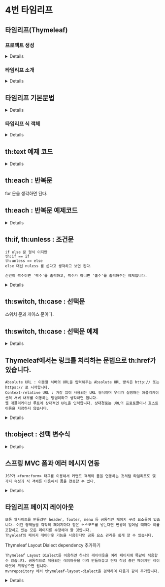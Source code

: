 # 4번 타임리프
## 타임리프(Thymeleaf)

### 프로젝트 생성
<details>

  -  프로젝트 생성
 
   mvn archetype:generate


- groupId, artifactId는 적절하게 입력해 줍니다.

-  프로젝트를 위한 폴더가 생성되었다면 그 폴더 하위에 다음 폴더를 생성한다.
    - src/main/java
    - src/main/webapp
    - src/main/webapp/WEB-INF
    - src/main/webapp/WEB-INF/view
    - src/main/webapp : webapp은 HTML, CSS, JS, JSP 등 웹 애플리케이션을 구현하는데 필요한 코드가 위치한다.

- pom.xml : 자바 실습 버전을 최신버전(17)로 변경합니다

- pom.xml : javax.servlet-api, javax.servlet.jsp-api, jstl, spring-webmvc 의존성을 mvnrepository 에서 검색하여 다음과 같이 추가합니다.
    
    < 의존성 주입 코드 >
    #build.gradle 파일 안에 넣는다.

```html

... 생략
<properties>
	<project.build.sourceEncoding>UTF-8</project.build.sourceEncoding>
	<maven.compiler.source>17</maven.compiler.source>
	<maven.compiler.target>17</maven.compiler.target>
</properties>
... 생략
<dependencies>
	<dependency>
		<groupId>javax.servlet</groupId>
		<artifactId>javax.servlet-api</artifactId>
		<version>4.0.1</version>
		<scope>provided</scope>
	</dependency>
	<dependency>
		<groupId>javax.servlet.jsp</groupId>
		<artifactId>javax.servlet.jsp-api</artifactId>
		<version>2.3.3</version>
		<scope>provided</scope>
	</dependency>
	<dependency>
		<groupId>javax.servlet</groupId>
		<artifactId>jstl</artifactId>
		<version>1.2</version>
	</dependency>
	<dependency>
		<groupId>org.springframework</groupId>
		<artifactId>spring-webmvc</artifactId>
		<version>5.3.21</version>
	</dependency>
... 생략
</dependencies>

```

- src/main/webapp/WEB-INF/web.xml 설정

    <xml 설정 파일>
```xml
<?xml version="1.0" encoding="UTF-8"?>
<web-app version="4.0" xmlns="http://xmlns.jcp.org/xml/ns/javaee" xmlns:xsi="http://www.w3.org/2001/XMLSchema-instance" xsi:schemaLocation="http://xmlns.jcp.org/xml/ns/javaee                       http://xmlns.jcp.org/xml/ns/javaee/web-app_4_0.xsd">
    
    <servlet>
        <servlet-name>dispatcher</servlet-name>
        <servlet-class>
            org.springframework.web.servlet.DispatcherServlet
        </servlet-class>
        <init-param>
            <param-name>contextClass</param-name>
            <param-value>
                org.springframework.web.context.support.AnnotationConfigWebApplicationContext
            </param-value>
        </init-param>
        <init-param>
            <param-name>contextConfigLocation</param-name>
            <param-value>
                config.MvcConfig
                config.ControllerConfig
            </param-value>
        </init-param>
        <load-on-startup>1</load-on-startup>
    </servlet>
    
    <servlet-mapping>
        <servlet-name>dispatcher</servlet-name>
        <url-pattern>/</url-pattern>
    </servlet-mapping>
    
    <filter>
        <filter-name>encodingFilter</filter-name>
        <filter-class>
            org.springframework.web.filter.CharacterEncodingFilter
        </filter-class>
        <init-param>
            <param-name>encoding</param-name>
            <param-value>UTF-8</param-value>
        </init-param>
    </filter>
    <filter-mapping>
        <filter-name>encodingFilter</filter-name>
        <url-pattern>/*</url-pattern>
    </filter-mapping>
</web-app>
```
스프링 MVC와 타임리프 연동 설정

    스프링 MVC에서 타임리프는 뷰 영역에 해당한다. 
    스프링 MVC의 구성 요소에 대해 설명할 때 뷰 영역과 관련된 구성 요소는 ViewResolver와 View였다. 
    타임리프는 thymeleaf-spring5 모듈을 제공하는데 이 모듈에 타임리프 연동을 위한 ViewResolver와 View 구현 클래스가 존재한다. 
    스프링 MVC에서 타임리프가 제공하는 ViewResolver를 사용하도록 설정하면 결과를 타임리프 템플릿을 이용해서 생성할 수 있다.

    스프링 MVC와 타임리프를 연동하려면 먼저 타임리프의 스프링 연동 모듈을 의존에 추가해야 한다. 다음의 세 가지(thymeleaf-spring5, thymeleaf-extras-java8time, thymeleaf-layout-dialect) 의존 설정을 추가한다.

```html
<dependency>
	<groupId>org.thymeleaf</groupId>
	<artifactId>thymeleaf-spring5</artifactId>
	<version>3.0.15.RELEASE</version>
</dependency>
<dependency>
	<groupId>org.thymeleaf.extras</groupId>
	<artifactId>thymeleaf-extras-java8time</artifactId>
	<version>3.0.4.RELEASE</version>
</dependency>
<dependency>
	<groupId>nz.net.ultraq.thymeleaf</groupId>
	<artifactId>thymeleaf-layout-dialect</artifactId>
	<version>3.1.0</version>
</dependency>
```
- thymeleaf-spring5 모듈은 스프링 MVC에서 타임리프를 뷰로 사용하기 위한 기능을 제공한다.
- thymeleaf-extras-javaStime은 LocalDateTime과 같은 자바 8의 시간 타입을 위한 추가 기능을 제공한다.
- thymeleaf-layout-dialect은 페이지 레이아웃 기능을 사용하기 위한 추가 기능을 제공합니다.
- 의존을 추가했다면 스프링 MVC가 타임리프를 사용하도록 ViewResolver를 설정한다. 이를 위한 설정 코드는 다음과 같다.

src/main/java/MvcConfig.java
```java
package config;

import org.springframework.beans.factory.annotation.Autowired;
import org.springframework.context.ApplicationContext;
import org.springframework.context.annotation.Bean;
import org.springframework.context.annotation.Configuration;
import org.springframework.web.servlet.config.annotation.DefaultServletHandlerConfigurer;
import org.springframework.web.servlet.config.annotation.EnableWebMvc;
import org.springframework.web.servlet.config.annotation.ResourceHandlerRegistry;
import org.springframework.web.servlet.config.annotation.ViewResolverRegistry;
import org.springframework.web.servlet.config.annotation.WebMvcConfigurer;
import org.thymeleaf.extras.java8time.dialect.Java8TimeDialect;
import org.thymeleaf.spring5.SpringTemplateEngine;
import org.thymeleaf.spring5.templateresolver.SpringResourceTemplateResolver;
import org.thymeleaf.spring5.view.ThymeleafViewResolver;

import nz.net.ultraq.thymeleaf.layoutdialect.LayoutDialect;

@Configuration
@EnableWebMvc
public class MvcConfig implements WebMvcConfigurer {
	
	@Autowired
	private ApplicationContext applicationContext;
	
	@Override
	public void configureDefaultServletHandling(DefaultServletHandlerConfigurer configurer) {
		configurer.enable();
	}

	@Override
	public void addResourceHandlers(ResourceHandlerRegistry registry) {
		registry.addResourceHandler("/**")
			.addResourceLocations("classpath:/static/");
	}
	
	@Bean
	public SpringResourceTemplateResolver templateResolver() {
		SpringResourceTemplateResolver templateResolver = new SpringResourceTemplateResolver();
		templateResolver.setApplicationContext(applicationContext);
		templateResolver.setPrefix("/WEB-INF/view/");
		templateResolver.setSuffix(".html");
		templateResolver.setCacheable(false);
        // 타임리프는 기본적으로 캐시를 지원한다.
        // 수업 연습 개발을 위해 현재 false로 한 것 뿐이다.
		return templateResolver;
	}

	@Bean
	public SpringTemplateEngine templateEngine() {
		SpringTemplateEngine templateEngine = new SpringTemplateEngine();
		templateEngine.setTemplateResolver(templateResolver());
		templateEngine.setEnableSpringELCompiler(true);
		templateEngine.addDialect(new Java8TimeDialect());
		templateEngine.addDialect(new LayoutDialect());
		return templateEngine;
	}

	@Bean
	public ThymeleafViewResolver thymeleafViewResolver() {
		ThymeleafViewResolver resolver = new ThymeleafViewResolver();
		resolver.setContentType("text/html");
		resolver.setCharacterEncoding("utf-8");
		resolver.setTemplateEngine(templateEngine());
		return resolver;
	}
		
	@Override
	public void configureViewResolvers(ViewResolverRegistry registry) {
		registry.viewResolver(thymeleafViewResolver());
	}
}
```
- 타임리프는 기본적으로 캐시를 지원한다. 위에 주석을 보면 개발환경을 위해 임시적으로 false 로 한것을 알수있다.

- 따라서 실무에서는 true로 지정해야 한다. 

- 캐시 옵션은 테스트와 운영 환경에 따라 값이 다르므로 프로필이나 프로퍼티 파일을 이용해서 이 설정 옵션을 변경할 수 있도록 하는 것이 일반적이다.

### 다음코드는 타임리프의 템플릿 엔진을 선정한다. 
    
    템플릿 파일을 읽어올 때 선언한 TemplateResolver를 사용한다. 
    또한 자바 8 시간 타입을 지원하기 위한 Dialect를 추가한다.    
    그리고 개선된 레이아웃 추가 기능을 위해 LayoutDialect 역시 추가한다.
```java
@Bean
	public SpringTemplateEngine templateEngine() {
		SpringTemplateEngine templateEngine = new SpringTemplateEngine();
		templateEngine.setTemplateResolver(templateResolver());
		templateEngine.setEnableSpringELCompiler(true);
		templateEngine.addDialect(new Java8TimeDialect());
		templateEngine.addDialect(new LayoutDialect());
		return templateEngine;
	}
```
</details>

### 타임리프 소개
<details>
        
- 타임리프는 서버 사이드 렌더링을 위한 템플릿 엔진 중 하나입니다.
-   템플릿 엔진은 HTML 페이지를 동적으로 생성하고 클라이언트에게 제공하는 데 사용됩니다.
-   서버 사이드 렌더링 방식에서는 클라이언트의 요청에 따라 서버에서 새로운 HTML 페이지를 생성하여 전송합니다.
    
-   미리 정의된 템플릿(Template)을 만들고동적으로 HTML 페이지를 만들어서 클라이언트에 전달하는 방식입니다.

- 요청이 올 때마다서버에서 새로운 HTML 페이지를 만들어 주기 때문에 서버 사이드 렌더링 방식이라고 합니다.

- 서버 사이드 템플릿 엔진으로는 Thymeleaf, JSP, Freemarker, Groovy, Mustache 등이 있지만, 스프링에서는 Thymeleaf를 권장합니다.

 - Thymeleaf의 주요 장점 중 하나는 'natural templates'이며, 이는 Thymeleaf 문법을 HTML 파일에 자연스럽게 포함시킬 수 있다는 것입니다.
    
- Thymeleaf의 주요 장점 중 하나는 'natural templates'이며, 이는 Thymeleaf 문법을 HTML 파일에 자연스럽게 포함시킬 수 있다는 것입니다.
- 그러나 Thymeleaf에서는 Thymeleaf 문법을 포함한 HTML 파일을 서버 사이드 렌더링하지 않고도 브라우저에서 정상적으로 표시할 수 있습니다.

-  이를 통해 타임리프는 더 자연스럽고 유연한 방식으로 동적인 내용을 HTML에 통합할 수 있게 해주어 개발자들이 웹 애플리케이션을 보다 쉽게 관리하고 구축할 수 있도록 도와줍니다.



### src/main/java/config/ControllerConfig.java 
```java
package config;

import org.springframework.context.annotation.Bean;
import org.springframework.context.annotation.Configuration;

import controller.*;

@Configuration
public class ControllerConfig {
		
	@Bean
	public BasicController basicController() {
		return new BasicController();
	}
}
```

## src/webapps/WEB-INF/view/ex01.html
```html
<!DOCTYPE html>
<html xmlns:th="http://www.thymeleaf.org">
<head>
    <meta charset="utf-8">
    <title>Title</title>
</head>
<body>
    <p th:text="${data}">Hello Thymeleaf!!</p>
</body>
</html>
```
## src/main/java/controller/BasicController.java
```java
package controller;

import org.springframework.stereotype.Controller;
import org.springframework.ui.Model;
import org.springframework.web.bind.annotation.RequestMapping;
import org.springframework.web.bind.annotation.GetMapping;

@Controller
@RequestMapping("/tpl")
public class BasicController {
	
	@GetMapping("/ex01")
	public String ex01(Model model) {
		model.addAttribute("data", "타임리프 예제입니다.");
		return "ex01";
	}
}
```
    웹 브라우저를 이용해서 ex01.html 파일을 열면 다음과 같은 화면이 나타납니다. <p>태그 안에 th:text="${data}" 라는 Thymeleaf 문법이 들어갔지만 
    html 파일이 깨지지 않고 정상적으로 출력되는 것을 확인할 수 있습니다.

![image](https://github.com/yonggyo1125/curriculum300H/raw/main/6.Spring%20%26%20Spring%20Boot(75%EC%8B%9C%EA%B0%84)/15~16%EC%9D%BC%EC%B0%A8(6h)%20-%20%ED%83%80%EC%9E%84%EB%A6%AC%ED%94%84(Thymeleaf)/images/image1.png)

    애플리케이션 실행 후 해당 /tpl/ex01 URL을 열면 "Hello Thymeleaf!" 대신 "타임리프 예제입니다!" 라는 문구가 나타나는 것을 볼수 있습니다.

![image](https://github.com/yonggyo1125/curriculum300H/raw/main/6.Spring%20%26%20Spring%20Boot(75%EC%8B%9C%EA%B0%84)/15~16%EC%9D%BC%EC%B0%A8(6h)%20-%20%ED%83%80%EC%9E%84%EB%A6%AC%ED%94%84(Thymeleaf)/images/image2.png)

    이것이 바로 Thymeleaf가 지향하는 "natural templates" 입니다. 디자이너 또는 퍼블리션는 자신이 작업한 내용을 html파일로 바로 열어서 확인할 수 있으며, 개발자는 디자이너 또는 퍼블리셔로부터 html 파일을 받아서 html 태그 안에 Thymeleaf 문법을 추가하는 것만으로 동적으로 html 파일을 생성할 수 있습니다.
    html파일을 JSP 파일로 변경하는 작업은 실수할 확률도 높고 많은 시간이 걸립니다.
</details>

## 타임리프 기본문법
<details>

### 타임리프의 주요 식(expression)

    타임리프는 크게 변수식, 페이지식, 링크 식의 세 가지 식과 선택 변수 식을 제공한다.

    변수 식: ${OGNL}

```java
<p>아이디: <span th:text="${member.id}">id</span></p>
```
<스프링 MVC에 연동할 경우 생성한 모델 속성 이름이 변수명이 된다.>

    메시지 식: #{코드}

```java
<title th:text="#{message.register}">title</title>
```
<메시지 식은 외부 메시지 자원에서 코드에 해당하는 문자열을 읽어와 출력하고 지정한 경로에 위치한 프로퍼티 파일을 메시지 자원을 사용한다.>

    링크 식 : @{링크}

```java
<a href="#" th:href="@{/members}">목록</a>
```    
<링크 식은 링크 문자열을 생성한다. 링크 식이 절대 경로면 JSTL의 <c:url>태그와 동일하게 웹 어플리케이션 컨텍스트 경로를 기준으로 링크를 생성한다.>
    
    선택 변수 식 : *{OGNL}
```java
<a href="#" th:href="@{/members/{memId}(memId=${mem.id})}">상세</a>
```
<링크의 일부를 식으로 변경하고 싶다면 경로에 {변수}를 사용할 수 있다.>
    
    {memId}는 경로 변수이다.
     memId = (memId=${memId}) 는 경로 변수 memId의 값으로 ${mem.id}를 사용한다는 것을 뜻한다.
    
선택 변수식 th:object 속성과 관련되어 있고 th:object 속성은 특정 객체를 선택하는 
선택변수식이고식 코드는 th:object로 선택한 객체를 기준으로 나머지 경로를 값으로 사용한다.

    경로 값은 참조변수 값이 아닌 Get 값을 쓰는것이다.

    코드에서 *{name}은 <div> 태그의 th:object에서 선택한 member 객체를 기준으로 name경로를 선택한다. 따라서 *{name}은 ${member.name}과 같은 경로가 된다. 
    즉 중복코드를 "*{중복값}" 을 넣어 코드량을 줄일수있다.

```java
<div th:object="${member}">
	<span th:text="*{name}">name</span>
</div>
```    

</details>

### 타임리프 식 객체
<details>

    타임리프는 식에서 사용할 수 있는 객체를 제공고하 제공된 객체를 이용하여 문자열 처리나 날짜 형식 변환등의 작업을 할수있다
     "#객체명"을 사용해서 식 객체를 사용한다.
    다음은 dates, 식 객체를 이용해서 Date 타입 변수 값을 형식에 맞게 출력하는 예이다.
```java
<span th:text="${#dates.format(date, 'yyyy-MM-dd')}">date</span>
```
    각 식 객체는 기능이나 속성을 제공한다. dates 식 객체의 경우 format을 비롯해 날짜 형식 포맷팅을 위한 다양한 기능을 제공한다.

### 타임리프가 제공하는 주요 식 객체

    #strings : 문자열 비교, 문자열 추출 등 String 타입을 위한 기능 제공
    #numbers : 포맷팅 등 숫자 타입을 위한 기능 제공
    #dates, #calendars, #temporals : Date타입과 Calendar 타입, LocalDateTIme 타입을 위한 기능 제공
    #lists, #sets, #maps : List, Set, Map을 위한 기능 제공

## th:text

- 뷰 영역에서 사용할 MemberDto(커맨드 객체, 데이터 전달용 객체 Data Transfer Object)를 생성해서 사용합니다.

- th:text : 식의 값을 태그 몸페로 출력한다. '<'나 '&'와 같은 HTML 특수 문자를 '<'과 '&'와 같은 엔티티 형식으로 변환한다.

-  th:utext : 식의 값을 태그 몸체로 출력한다. '<'나 '&'와 같은 HTML 특수 문자를 그대로 출력한다.
</details>

## th:text 예제 코드 
<details>

```java

    package dto;

    import java.time.LocalDateTime;

    public class MemberDto {
	
	private Long memNo;
	private String memId;
	private String memNm;
	private LocalDateTime regDt;
	private LocalDateTime modDt;
	
	public Long getMemNo() {
		return memNo;
	}
	
	public void setMemNo(Long memNo) {
		this.memNo = memNo;
	}
	
	public String getMemId() {
		return memId;
	}
	
	public void setMemId(String memId) {
		this.memId = memId;
	}
	
	public String getMemNm() {
		return memNm;
	}
	
	public void setMemNm(String memNm) {
		this.memNm = memNm;
	}
	
	public LocalDateTime getRegDt() {
		return regDt;
	}
	
	public void setRegDt(LocalDateTime regDt) {
		this.regDt = regDt;
	}
	
	public LocalDateTime getModDt() {
		return modDt;
	}
	
	public void setModDt(LocalDateTime modDt) {
		this.modDt = modDt;
	}
}
```

```java
package controller;

import java.time.LocalDateTime;
... 생략

import dto.MemberDto;

@Controller
@RequestMapping("/tpl")
public class BasicController {
	... 생략
	
	@GetMapping("/ex02")
	public String ex02(Model model) {
		MemberDto memberDto = new MemberDto();
		
		memberDto.setMemNo(Long.valueOf(1));
		memberDto.setMemId("user1");
		memberDto.setMemNm("이름1");
		memberDto.setRegDt(LocalDateTime.now());
		
		model.addAttribute("memberDto", memberDto);
		return "ex02";
	}
}
```

```html
<!DOCTYPE html>
<html xmlns:th="'http://www.thymeleaf.org">
    <head>
        <meta charset="UTF-8">
        <title>Title</title>
    </head>
    <body>
        <h1>회원정보 출력 예제</h1>
        <div>
            회원번호 : <span th:text="${memberDto.memNo}"></span>
        </div>
        <div>
            아이디 : <span th:text="${memberDto.memId}"></span>
        </div>
        <div>
            이름 : <span th:text="${memberDto.memNm}"></span>
        </div>
        <div>
            가입일시 : <span th:text="${#temporals.format(memberDto.regDt, 'yyyy-MM-dd HH:mm:ss')}"></span>
        </div>
    </body>
</html>

    실행 결과


```
![image](https://github.com/yonggyo1125/curriculum300H/raw/main/6.Spring%20%26%20Spring%20Boot(75%EC%8B%9C%EA%B0%84)/15~16%EC%9D%BC%EC%B0%A8(6h)%20-%20%ED%83%80%EC%9E%84%EB%A6%AC%ED%94%84(Thymeleaf)/images/image3.png)

</details>

## th:each : 반복문

 for 문을 생각하면 된다.

## th:each : 반복문 예제코드

<details>

```java
package controller;

import java.time.LocalDateTime;
import java.util.ArrayList;
import java.util.List;

... 생략

@Controller
@RequestMapping("/tpl")
public class BasicController {
	
	... 생략
	
	@GetMapping("/ex03")
	public String ex03(Model model) {
		
		List<MemberDto>memberDtoList  = new ArrayList<>();
		
		for (int i = 1; i <= 10; i++) {
			MemberDto memberDto = new MemberDto();
			memberDto.setMemNo(Long.valueOf(i));
			memberDto.setMemId("user" + i);
			memberDto.setMemNm("이름" + i);
			memberDto.setRegDt(LocalDateTime.now());
			
			memberDtoList.add(memberDto);
		}
		
		model.addAttribute("memberDtoList", memberDtoList);
		return "ex03";
	}
}
```

```html
<!DOCTYPE html>
<html xmlns:th="http://www.thymeleaf.org">
<head>
    <meta charset="UTF-8">
    <title>Title</title>
</head>
<body>
    <h1>회원 목록 출력 예제</h1>
    
    <table border="1">
        <thead>
            <tr>
                <th>순번</th>
                <th>회원번호</th>
                <th>아이디</th>
                <th>회원명</th>
                <th>가입일</th>
            </tr>
        </thead>
        <tbody>
            <tr th:each="memberDto, status : ${memberDtoList}">
                <td th:text="${status.index}"></td>
                <td th:text="${memberDto.memNo}"></td>
                <td th:text="${memberDto.memId}"></td>
                <td th:text="${memberDto.memNm}"></td>
                <td th:text="${#temporals.format(memberDto.regDt, 'yyyy.MM.dd')}"></td>
            </tr>
        </tbody>
    </table>
</body>
</html>
```
## 실행 결과

![image](https://github.com/yonggyo1125/curriculum300H/raw/main/6.Spring%20%26%20Spring%20Boot(75%EC%8B%9C%EA%B0%84)/15~16%EC%9D%BC%EC%B0%A8(6h)%20-%20%ED%83%80%EC%9E%84%EB%A6%AC%ED%94%84(Thymeleaf)/images/image4.png)

</details>

## th:if, th:unless : 조건문
    if else 문 형식 이지만 
    th:if == if
    th:unless == else
    else 대신 nuless 를 쓴다고 생각하고 보면 된다.
    
    순번이 짝수이면 '짝수'를 출력하고, 짝수가 아니면 '홀수'를 출력해주는 예제입니다.

<details>

다음 코드는 1~10번 순으로 객체 생성
```java
... 생략

@Controller
@RequestMapping("/tpl")
public class BasicController {
	
	... 생략
	
	@GetMapping("/ex04")
	public String ex04(Model model) {
		
		List<MemberDto>memberDtoList  = new ArrayList<>();
		
		for (int i = 1; i <= 10; i++) {
			MemberDto memberDto = new MemberDto();
			memberDto.setMemNo(Long.valueOf(i));
			memberDto.setMemId("user" + i);
			memberDto.setMemNm("이름" + i);
			memberDto.setRegDt(LocalDateTime.now());
			
			memberDtoList.add(memberDto);
		}
		
		model.addAttribute("memberDtoList", memberDtoList);
		return "ex04";
	}
}
```

```html
<!DOCTYPE html>
<html xmlns:th="http://www.thymeleaf.org">
<head>
    <meta charset="UTF-8">
    <title>Title</title>
</head>
<body>
    <h1>회원 목록 출력 예제</h1>
    
    <table border="1">
        <thead>
            <tr>
                <th>순번</th>
                <th>회원번호</th>
                <th>아이디</th>
                <th>회원명</th>
                <th>가입일</th>
            </tr>
        </thead>
        <tbody>
            <tr th:each="memberDto, status : ${memberDtoList}">
                <td th:if="${status.even}" th:text="짝수"></td>
                <td th:unless="${status.even}" th:text="홀수"></td>
                <td th:text="${memberDto.memNo}"></td>
                <td th:text="${memberDto.memId}"></td>
                <td th:text="${memberDto.memNm}"></td>
                <td th:text="${#temporals.format(memberDto.regDt, 'yyyy.MM.dd')}"></td>
            </tr>
        </tbody>
    </table>
</body>
</html>
```
    status에는 현재 반복에 대한 정보가 존재합니다. 인덱스가 짝수일 경우 status.even은 true가 됩니다. 즉, 현재 인덱스가 짝수라면 순번에 '짝수'를 출력해줍니다.

![image](https://github.com/yonggyo1125/curriculum300H/raw/main/6.Spring%20%26%20Spring%20Boot(75%EC%8B%9C%EA%B0%84)/15~16%EC%9D%BC%EC%B0%A8(6h)%20-%20%ED%83%80%EC%9E%84%EB%A6%AC%ED%94%84(Thymeleaf)/images/image5.png)

</details>

## th:switch, th:case : 선택문
스위치 문과 케이스 문이다.

## th:switch, th:case : 선택문 예제


<details>

```java
    
    ... 생략

    @Controller
    @RequestMapping("/tpl")
    ublic class BasicController {
	.
    .. 생략
	
	@GetMapping("/ex05")
	public String ex05(Model model) {
		
		List<MemberDto>memberDtoList  = new ArrayList<>();
		
		for (int i = 1; i <= 10; i++) {
			MemberDto memberDto = new MemberDto();
			memberDto.setMemNo(Long.valueOf(i));
			memberDto.setMemId("user" + i);
			memberDto.setMemNm("이름" + i);
			memberDto.setRegDt(LocalDateTime.now());
			
			memberDtoList.add(memberDto);
		}
		
		model.addAttribute("memberDtoList", memberDtoList);
		return "ex05";
	}
}

```

```html
<!DOCTYPE html>
<html xmlns:th="http://www.thymeleaf.org">
<head>
    <meta charset="UTF-8">
    <title>Title</title>
</head>
<body>
    <h1>회원 목록 출력 예제</h1>
    
    <table border="1">
        <thead>
            <tr>
                <th>순번</th>
                <th>회원번호</th>
                <th>아이디</th>
                <th>회원명</th>
                <th>가입일</th>
            </tr>
        </thead>
        <tbody>
            <tr th:each="memberDto, status : ${memberDtoList}">
                <td th:switch="${status.even}">
                    <span th:case=true>짝수</span>
                    <span th:case=false>홀수</span>
                </td>
                <td th:text="${memberDto.memNo}"></td>
                <td th:text="${memberDto.memId}"></td>
                <td th:text="${memberDto.memNm}"></td>
                <td th:text="${#temporals.format(memberDto.regDt, 'yyyy.MM.dd')}"></td>
            </tr>
        </tbody>
    </table>
</body>
</html>
```
    ${status.even}의 값이 true일 경우는 '짝수'를 출력하고 false일 경우는 홀수이므로 '홀수'를 출력합니다.

![image](https://github.com/yonggyo1125/curriculum300H/raw/main/6.Spring%20%26%20Spring%20Boot(75%EC%8B%9C%EA%B0%84)/15~16%EC%9D%BC%EC%B0%A8(6h)%20-%20%ED%83%80%EC%9E%84%EB%A6%AC%ED%94%84(Thymeleaf)/images/image6.png)
th:href
</details>

## Thymeleaf에서는 링크를 처리하는 문법으로 th:href가 있습니다.

    Absolute URL : 이동할 서버의 URL을 입력해주는 Absolute URL 방식은 http:// 또는 https:// 로 시작합니다.
    Context-relative URL : 가장 많이 사용되는 URL 형식이며 우리가 실행하는 애플리케이션의 서버 내부를 이동하는 방법이라고 생각하면 됩니다.
    웹 애플리케이션 루트에 상대적인 URL을 입력합니다. 상대경로는 URL의 프로토콜이나 호스트 이름을 지정하지 않습니다.

<details>

```java
... 생략

@Controller
@RequestMapping("/tpl")
public class BasicController {
	
	... 생략
	@GetMapping("/ex06")
	public String ex06() {
		return "ex06";
	}
}
```

```html
<!DOCTYPE html>
<html xmlns:th="http://www.thymeleaf.ofg">
<head>
    <meta charset="UTF-8">
    <title>Title</title>
</head>
<body>
    <h1>Thymeleaf 링크처리 예제</h1>
    <div>
        <a th:href="@{/tpl/ex01}">예제1 페이지 이동</a>
    </div>
    <div>
        <a th:href="@{https://www.thymeleaf.ofg/}">thymeleaf 공식페이지 이동</a>
    </div>
</body>
</html>
```
    링크로 이동 시 파라미터 값을 전달해야 하는 경우도 처리할 수 있습니다.


```html
<!DOCTYPE html>
<html xmlns:th="http://www.thymeleaf.ofg">
<head>
    <meta charset="UTF-8">
    <title>Title</title>
</head>
<body>
    <h1>Thymeleaf 링크처리 예제</h1>
    <div>
        <a th:href="@{/tpl/ex01}">예제1 페이지 이동</a>
    </div>
    <div>
        <a th:href="@{https://www.thymeleaf.ofg/}">thymeleaf 공식페이지 이동</a>
    </div>
    <div>
        <a th:href="@{/tpl/ex07(param1 = '파라미터 데이터1', param2='파라미터 데이터2')}">thymeleaf 파라미터 전달</a>
    </div>
</body>
</html>
```

```java
... 생략

@Controller
@RequestMapping("/tpl")
public class BasicController {
	
	... 생략
	
	@GetMapping("/ex07")
	public String ex07(String param1, String param2, Model model) {
		model.addAttribute("param1", param1);
		model.addAttribute("param2", param2);
		return "ex07";
	}
}
```

```html
<!DOCTYPE html>
<html xmlns:th="http://www.thymeleaf.org">
<head>
    <meta charset="UTF-8">
    <title>Title</title>
</head>
<body>
    <h1>파라미터 전달 예제</h1>
    <div th:text="${param1}"></div>
    <div th:text="${param2}"></div>
</body>
</html>
```
    실행 결과

![image](https://github.com/yonggyo1125/curriculum300H/raw/main/6.Spring%20%26%20Spring%20Boot(75%EC%8B%9C%EA%B0%84)/15~16%EC%9D%BC%EC%B0%A8(6h)%20-%20%ED%83%80%EC%9E%84%EB%A6%AC%ED%94%84(Thymeleaf)/images/image7.png)

![image](https://github.com/yonggyo1125/curriculum300H/raw/main/6.Spring%20%26%20Spring%20Boot(75%EC%8B%9C%EA%B0%84)/15~16%EC%9D%BC%EC%B0%A8(6h)%20-%20%ED%83%80%EC%9E%84%EB%A6%AC%ED%94%84(Thymeleaf)/images/image8.png)
</details>

## th:object : 선택 변수식

<details>

```java
... 생략

@Controller
@RequestMapping("/tpl")
public class BasicController {
	
	... 생략
	
	@GetMapping("/ex08")
	public String ex08(Model model) {
		MemberDto memberDto = new MemberDto();
		
		memberDto.setMemNo(Long.valueOf(1));
		memberDto.setMemId("user1");
		memberDto.setMemNm("이름1");
		memberDto.setRegDt(LocalDateTime.now());
		
		model.addAttribute("memberDto", memberDto);
		return "ex08";
	}
}
```
```html

<!DOCTYPE html>
<html xmlns:th="http://www.thymeleaf.org">
        <head>
        <meta charset="UTF-8">
        <title>Title</title>
    </head>
    <body th:object="${memberDto}">
        <h1>회원정보 출력 예제</h1>
        <div>
            회원번호 : <span th:text="*{memNo}"></span>
        </div>
        <div>
            아이디 : <span th:text="*{memId}"></span>
        </div>
        <div>
            이름 : <span th:text="*{memNm}"></span>
        </div>
        <div>
            가입일시 : <span th:text="${#temporals.format(memberDto.regDt, 'yyyy-MM-dd HH:mm:ss')}"></span>
        </div>
    </body>
</html>

```
</details>

## 스프링 MVC 폼과 에러 메시지 연동 

    JSP가 <form:form> 태그를 이용해서 커맨드 객체와 폼을 연동하는 것처럼 타임리프도 몇 가지 속성과 식 객체를 이용해서 폼을 연동할 수 있다.

<details>

```xml
<dependency>
	<groupId>javax.validation</groupId>
	<artifactId>validation-api</artifactId>
	<version>2.0.1.Final</version>
</dependency>
<dependency>
	<groupId>org.hibernate</groupId>
	<artifactId>hibernate-validator</artifactId>
	<version>6.2.3.Final</version>
</dependency>
```

```java
package dto;

import javax.validation.constraints.NotBlank;

public class LoginDto {
	
	@NotBlank(message="아아디를 입력하세요.")
	private String memId;
	
	@NotBlank(message="비밀번호를 입력하세요.")
	private String memPw;
	
	public String getMemId() {
		return memId;
	}
	
	public void setMemId(String memId) {
		this.memId = memId;
	}
	
	public String getMemPw() {
		return memPw;
	}
	
	public void setMemPw(String memPw) {
		this.memPw = memPw;
	}
}
```

```java
package controller;

import javax.validation.Valid;

import org.springframework.stereotype.Controller;
import org.springframework.ui.Model;
import org.springframework.validation.Errors;
import org.springframework.web.bind.annotation.GetMapping;
import org.springframework.web.bind.annotation.PostMapping;
import org.springframework.web.bind.annotation.RequestMapping;

import dto.LoginDto;

@Controller
@RequestMapping("/member")
public class LoginController {
	
	@GetMapping("/login") 
	public String form(Model model) {
		LoginDto loginDto = new LoginDto();
		model.addAttribute("loginDto", loginDto);
		
		return "member/login";
	}
	
	@PostMapping("/login")
	public String process(@Valid LoginDto loginDto, Errors errors, Model model) {
		if (errors.hasErrors()) {
			return "member/login";
		}
		
		// 로그인 처리 
		
		return "redirect:/";
	}
}
```

```java
... 생략

@Configuration
public class ControllerConfig {
	
	... 생략 
	
	@Bean
	public LoginController loginController() {
		return new LoginController();
	}
}
```

```html
<!DOCTYPE html>
<html xmlns:th="http://www.thymeleaf.org">
    <head>
        <meta charset="UTF-8">
        <title>로그인</title>
    </head>
    <body>
        <form method="post" action="#" th:action="@{/member/login}" th:object="${loginDto}">
            <dl>
                <dt>아이디</dt>
                <dd>
                    <input type="text" name="memId" th:field="*{memId}">
                    <span th:each="err : ${#fields.errors('memId')}" th:text="${err}"></span>
                </dd>
            </dl>
            <dl>
                <dt>비밀번호</dt>
                <dd>
                    <input type="text" name="memPw" th:field="*{memPw}">
                    <span th:each="err : ${#fields.errors('memPw')}" th:text="${err}"></span>
                </dd>
            </dl>
            <button type="submit">로그인</button>
        </form>
    </body>
</html>
```
![image](https://github.com/yonggyo1125/curriculum300H/raw/main/6.Spring%20%26%20Spring%20Boot(75%EC%8B%9C%EA%B0%84)/15~16%EC%9D%BC%EC%B0%A8(6h)%20-%20%ED%83%80%EC%9E%84%EB%A6%AC%ED%94%84(Thymeleaf)/images/image9.png)

</details>

## 타임리프 페이지 레이아웃

    보통 웹사이트를 만들려면 header, footer, menu 등 공통적인 페이지 구성 요소들이 있습니다. 이런 영역들을 각각의 페이지마다 같은 소스코드를 넣는다면 변경이 일어날 때마다 이를 포함하고 있는 모든 페이지를 수정해야 할 것입니다.
    Thyeleaf의 페이지 레이아웃 기능을 사용한다면 공통 요소 관리를 쉽게 할 수 있습니다.

Thymeleaf Layout Dialect dependency 추가하기


    Thymeleaf Layout Dialect를 이용하면 하나의 레이아웃을 여러 페이지에 똑같이 적용할 수 있습니다. 공통적으로 적용되는 레이아웃을 미리 만들어놓고 현재 작성 중인 페이지만 레이아웃에 끼워넣으면 됩니다.
    mvnrepository 에서 thymeleaf-layout-dialect을 검색하여 다음과 같이 추가합니다.
<details>

```xml
<dependency>
	<groupId>nz.net.ultraq.thymeleaf</groupId>
	<artifactId>thymeleaf-layout-dialect</artifactId>
	<version>3.1.0</version>
</dependency>
```
```java
src/main/java/config/MvcConfig.java

    템플릿 엔진 설정에 다음과 같이 설정을 추가합니다.\

templateEngine.addDialect(new LayoutDialect());

package config;
... 생략

import nz.net.ultraq.thymeleaf.layoutdialect.LayoutDialect;

@Configuration
@EnableWebMvc
public class MvcConfig implements WebMvcConfigurer {
	... 생략
	
	@Bean
	public SpringTemplateEngine templateEngine() {
		SpringTemplateEngine templateEngine = new SpringTemplateEngine();
		templateEngine.setTemplateResolver(templateResolver());
		templateEngine.setEnableSpringELCompiler(true);
		templateEngine.addDialect(new Java8TimeDialect());
		templateEngine.addDialect(new LayoutDialect());
		return templateEngine;
	}
	
	... 생략
}
```
    thymeleaf-layout-dialect 라이브러리 설치가 완료됐다면 views 아래에 outlines 폴더 생성후 footer.html, header.html 파일을 생성합니다. 마찬가지로 views 폴더 아래에 layouts 폴더를만들고 main.html 파일을 생성합니다.

![image](https://github.com/yonggyo1125/curriculum300H/raw/main/6.Spring%20%26%20Spring%20Boot(75%EC%8B%9C%EA%B0%84)/15~16%EC%9D%BC%EC%B0%A8(6h)%20-%20%ED%83%80%EC%9E%84%EB%A6%AC%ED%94%84(Thymeleaf)/images/image10.png)

```html
<!DOCTYPE html>
<html xmlns:th="http://www.thymeleaf.org">
    <footer th:fragment="footer">
        footer 영역 입니다.
    </footer>
</html>
```

```html
<!DOCTYPE html>
<html xmlns:th="http://www.thymeleaf.org">
    <header th:fragment="header">
        header 영역 입니다.
    </header>
</html>
```

```html
<!DOCTYPE html>
<html xmlns:th="http://www.thymeleaf.org"
          xmlns:layout="http:'//www.ultraq.net.nz/thymeleaf/layout">
<head>
    <meta charset="UTF-8">
    <title>Title</title>
    
    <th:block layout:fragment="script"></th:block>
    <th:block layout:fragment="css"></th:block>
</head>
<body>
    <header th:replace="outlines/header::header"></header>
    
    <main layout:fragment="content"></main>
    
    <footer th:replace="outlines/footer::footer"></footer>
</body>
</html>
```

```java
... 생략

@Controller
@RequestMapping("/tpl")
public class BasicController {
	
	... 생략
	
	@GetMapping("/ex09")
	public String ex09() {
		return "ex09";
	}
}
```

```html
<!DOCTYPE html>
<html xmlns:th="http://www.thymeleaf.org"
          xmlns:layout="http://www.ultraq.net.nz/thymeleaf/layout"
          layout:decorate="~{layouts/main}">
          
          <main layout:fragment="content">
                본문영역 입니다.
          </main>
</html>
```
![image](https://github.com/yonggyo1125/curriculum300H/raw/main/6.Spring%20%26%20Spring%20Boot(75%EC%8B%9C%EA%B0%84)/15~16%EC%9D%BC%EC%B0%A8(6h)%20-%20%ED%83%80%EC%9E%84%EB%A6%AC%ED%94%84(Thymeleaf)/images/image11.png)

![image](https://github.com/yonggyo1125/curriculum300H/raw/main/6.Spring%20%26%20Spring%20Boot(75%EC%8B%9C%EA%B0%84)/15~16%EC%9D%BC%EC%B0%A8(6h)%20-%20%ED%83%80%EC%9E%84%EB%A6%AC%ED%94%84(Thymeleaf)/images/image12.png)

</details>